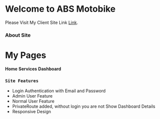 # Welcome to ABS Motobike

Please Visit My Client Site Link [Link](................).

### About Site

# My Pages 
**Home**
**Services**
**Dashboard**

### `Site Features`

-   Login Authentication with Email and Password
-   Admin User Feature
-   Normal User Feature
-   PrivateRoute added, without login you are not Show Dashboard Details
-   Responsive Design